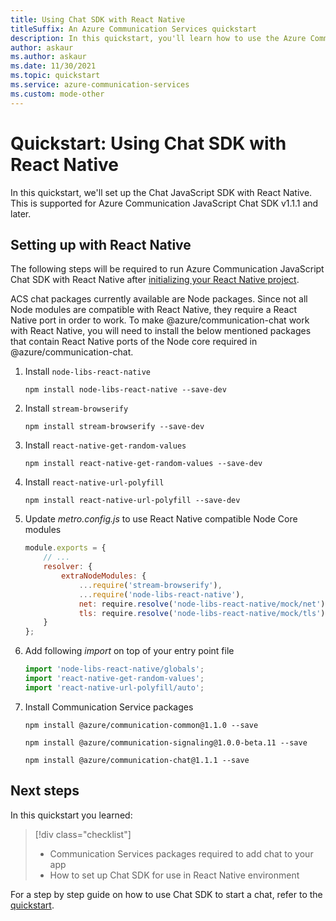 ```yaml
---
title: Using Chat SDK with React Native
titleSuffix: An Azure Communication Services quickstart
description: In this quickstart, you'll learn how to use the Azure Communication Chat SDK with React Native
author: askaur
ms.author: askaur
ms.date: 11/30/2021
ms.topic: quickstart
ms.service: azure-communication-services
ms.custom: mode-other
---
```


# Quickstart: Using Chat SDK with React Native

In this quickstart, we'll set up the Chat JavaScript SDK with React Native. This is supported for Azure Communication JavaScript Chat SDK v1.1.1 and later. 

## Setting up with React Native

The following steps will be required to run Azure Communication JavaScript Chat SDK with React Native after [initializing your React Native project](https://reactnative.dev/docs/environment-setup#installing-dependencies). 

ACS chat packages currently available are Node packages. Since not all Node modules are compatible with React Native, they require a React Native port in order to work. To make @azure/communication-chat work with React Native, you will need to install the below mentioned packages that contain React Native ports of the Node core required in @azure/communication-chat.

1. Install `node-libs-react-native` 
   ``` console
   npm install node-libs-react-native --save-dev
   ```
2. Install `stream-browserify` 
   ``` console
   npm install stream-browserify --save-dev
   ```
3. Install `react-native-get-random-values` 
   ``` console
   npm install react-native-get-random-values --save-dev
   ```
4. Install `react-native-url-polyfill` 
   ``` console
   npm install react-native-url-polyfill --save-dev
   ```
5. Update _metro.config.js_ to use React Native compatible Node Core modules
   ```JavaScript
   module.exports = {
       // ...
       resolver: {
           extraNodeModules: {
               ...require('stream-browserify'),
               ...require('node-libs-react-native'),
               net: require.resolve('node-libs-react-native/mock/net'),
               tls: require.resolve('node-libs-react-native/mock/tls')
       }
   };
   ```
6. Add following _import_ on top of your entry point file
   ```JavaScript
   import 'node-libs-react-native/globals';
   import 'react-native-get-random-values';
   import 'react-native-url-polyfill/auto';
   ```
7. Install Communication Service packages
   ```console
   npm install @azure/communication-common@1.1.0 --save

   npm install @azure/communication-signaling@1.0.0-beta.11 --save

   npm install @azure/communication-chat@1.1.1 --save
   ```

## Next steps
In this quickstart you learned:
> [!div class="checklist"]
> * Communication Services packages required to add chat to your app
> * How to set up Chat SDK for use in React Native environment

For a step by step guide on how to use Chat SDK to start a chat, refer to the [quickstart](./get-started.md?pivots=programming-language-javascript).

